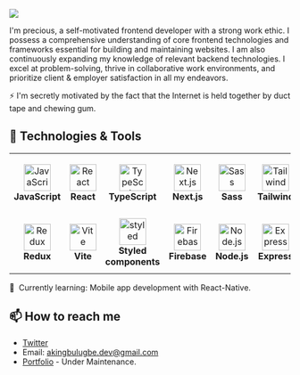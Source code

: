 <p align="left">
<img src="https://readme-typing-svg.herokuapp.com/?font=Homemade+Apple&pause=1000&size=40&color=%154659&height=80&duration=3000&lines=Hi%20there!%20👋">
</p>

I'm precious, a self-motivated frontend developer with a strong work ethic. I possess a comprehensive understanding of core frontend technologies and frameworks essential for building and maintaining websites. I am also continuously expanding my knowledge of relevant backend technologies. I excel at problem-solving, thrive in collaborative work environments, and prioritize client & employer satisfaction in all my endeavors.

⚡ I'm secretly motivated by the fact that the Internet is held together by duct tape and chewing gum.


## 🔧 Technologies & Tools

<table>
  <tr>
     <td align="center" height="108" width="108">
      <img
        src="https://cdn.jsdelivr.net/gh/devicons/devicon/icons/javascript/javascript-original.svg"
        width="48"
        height="48"
        alt="JavaScript"
      />
      <br /><strong>JavaScript</strong>
    </td>
    <td align="center" height="108" width="108">
      <img
        src="https://cdn.jsdelivr.net/gh/devicons/devicon/icons/react/react-original.svg"
        width="48"
        height="48"
        alt="React"
      />
      <br /><strong>React</strong>
    </td>
     <td align="center" height="108" width="108">
      <img
        src="https://cdn.jsdelivr.net/gh/devicons/devicon/icons/typescript/typescript-plain.svg"
        width="48"
        height="48"
        alt="TypeScript"
      />
      <br /><strong>TypeScript</strong>
    </td>
    <td align="center" height="108" width="108">
      <img
        src="https://cdn.jsdelivr.net/gh/devicons/devicon/icons/nextjs/nextjs-original.svg"
        width="48"
        height="48"
        alt="Next.js"
      />
      <br /><strong>Next.js</strong>
    </td>
    <td align="center" height="108" width="108">
      <img
        src="https://cdn.jsdelivr.net/gh/devicons/devicon/icons/sass/sass-original.svg"
        width="48"
        height="48"
        alt="Sass"
      />
      <br /><strong>Sass</strong>
    </td>
    <td align="center" height="108" width="108">
      <img
        src="https://cdn.jsdelivr.net/gh/devicons/devicon/icons/tailwindcss/tailwindcss-plain.svg"
        width="48"
        height="48"
        alt="Tailwind"
      />
      <br /><strong>Tailwind</strong>
    </td>
  </tr>
  <tr>
     <td align="center" height="108" width="108">
      <img
        src="https://d33wubrfki0l68.cloudfront.net/0834d0215db51e91525a25acf97433051f280f2f/c30f5/img/redux.svg"
        width="48"
        height="48"
        alt="Redux"
      />
      <br /><strong>Redux</strong>
    </td>
    <td align="center" height="108" width="108">
      <img
        src="https://vitejs.dev/logo.svg"
        width="48"
        height="48"
        alt="Vite"
      />
      <br /><strong>Vite</strong>
    </td>
     <td align="center" height="108" width="108">
      <img
        src="[https://vitejs.dev/logo.svg](https://avatars.githubusercontent.com/u/20658825?s=200&v=4)"
        width="48"
        height="48"
        alt="styled"
      />
      <br/><strong>Styled components</strong>
    </td>
    <td align="center" height="108" width="108">
      <img
        src="https://cdn.jsdelivr.net/gh/devicons/devicon/icons/firebase/firebase-plain.svg"
        width="48"
        height="48"
        alt="Firebase"
      />
      <br /><strong>Firebase</strong>
    </td>
    <td align="center" height="108" width="108">
      <img
        src="https://cdn.jsdelivr.net/gh/devicons/devicon/icons/nodejs/nodejs-original.svg"
        width="48"
        height="48"
        alt="Node.js"
      />
      <br /><strong>Node.js</strong>
    </td>
    <td align="center" height="108" width="108">
      <img
        src="https://cdn.jsdelivr.net/gh/devicons/devicon/icons/express/express-original.svg"
        width="48"
        height="48"
        alt="Express"
      />
      <br /><strong>Express</strong>
    </td>
    <td align="center" height="108" width="108">
      <img
        src="https://cdn.jsdelivr.net/gh/devicons/devicon/icons/mongodb/mongodb-original.svg"
        width="48"
        height="48"
        alt="MongoDB"
      />
      <br /><strong>MongoDB</strong>
    </td>
    
  
  </tr>
</table>


🧠  Currently learning: Mobile app development with React-Native. 
 
## 📫 How to reach me
  - [Twitter](https://twitter.com/presh_031)
  - Email: [akingbulugbe.dev@gmail.com](mailto:akingbulugbe.dev@gmail.com)
  - [Portfolio](https://presh-031.vercel.app/) - Under Maintenance.


